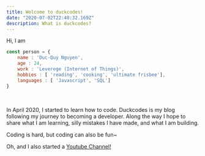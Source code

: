 ```yaml
---
title: Welcome to duckcodes!
date: "2020-07-02T22:40:32.169Z"
description: What is duckcodes? 
---
```


Hi, I am

```javascript
const person = {
    name : 'Duc-Quy Nguyen',
    age : 24,
    work : 'Leverege (Internet of Things)',
    hobbies : [ 'reading', 'cooking', 'ultimate frisbee'],
    languages : [ 'Javascript', 'SQL']
}

```
<br/>

In April 2020, I started to learn how to code. Duckcodes is my blog following my journey to becoming a developer.
Along the way I hope to share what I am learning, silly mistakes I have made, and what I am building.

Coding is hard, but coding can also be fun~

Oh, and I also started a [Youtube Channel!](https://www.google.com)

<!-- [duckcodes](https://www.google.com) -->

